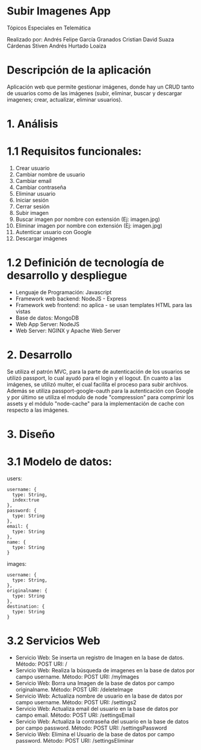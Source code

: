 # Subir Imagenes App
Tópicos Especiales en Telemática

Realizado por: Andrés Felipe García Granados
               Cristian David Suaza Cárdenas
               Stiven Andrés Hurtado Loaiza

# Descripción de la aplicación

Aplicación web que permite gestionar imágenes, donde hay un CRUD tanto de usuarios como de las imágenes 
(subir, eliminar, buscar y descargar imagenes; crear, actualizar, eliminar usuarios).

# 1. Análisis

# 1.1 Requisitos funcionales:

  1. Crear usuario
  2. Cambiar nombre de usuario
  3. Cambiar email
  4. Cambiar contraseña
  5. Eliminar usuario
  6. Iniciar sesión
  7. Cerrar sesión
  8. Subir imagen
  9. Buscar imagen por nombre con extensión (Ej: imagen.jpg)
  10. Eliminar imagen por nombre con extensión (Ej: imagen.jpg)
  11. Autenticar usuario con Google
  12. Descargar imágenes
  
# 1.2 Definición de tecnología de desarrollo y despliegue

  - Lenguaje de Programación: Javascript
  - Framework web backend: NodeJS - Express
  - Framework web frontend: no aplica - se usan templates HTML para las vistas
  - Base de datos: MongoDB
  - Web App Server: NodeJS
  - Web Server: NGINX y Apache Web Server
  
# 2. Desarrollo

  Se utiliza el patrón MVC, para la parte de autenticación de los usuarios se utilizó passport, lo cual ayudó 
  para el login y el logout. En cuanto a las imágenes, se utilizó multer, el cual facilita el proceso para subir 
  archivos. Además se utiliza passport-google-oauth para la autenticación con Google y por último se utiliza el
  modulo de node "compression" para comprimir los assets y el módulo "node-cache" para la implementación de cache
  con respecto a las imágenes.
  
# 3. Diseño

# 3.1 Modelo de datos:

  users:
  
    username: {
      type: String,
      index:true
    },
    password: {
      type: String
    },
    email: {
      type: String
    },
    name: {
      type: String
    }
  
  images:
    
    username: {
      type: String,
    },
    originalname: {
      type: String
    },
    destination: {
      type: String
    }
  
  # 3.2 Servicios Web
  
  - Servicio Web: Se inserta un registro de Imagen en la base de datos. Método: POST URI: /
  - Servicio Web: Realiza la búsqueda de imagenes en la base de datos por campo username. Método: 
  POST URI: /myImages
  - Servicio Web: Borra una Imagen de la base de datos por campo originalname. Método: 
  POST URI: /deleteImage
  - Servicio Web: Actualiza nombre de usuario en la base de datos por campo username. Método: POST URI: /settings2
  - Servicio Web: Actualiza email del usuario en la base de datos por campo email. Método: POST URI: /settingsEmail
  - Servicio Web: Actualiza la contraseña del usuario en la base de datos por campo password. Método: POST URI: /settingsPassword
  - Servicio Web: Elimina el Usuario de la base de datos por campo password. Método:
  POST URI: /settingsEliminar

  
